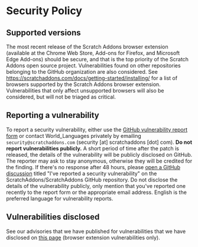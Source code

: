# Security Policy

## Supported versions

The most recent release of the Scratch Addons browser extension (available at the Chrome Web Store, Add-ons for Firefox, and Microsoft Edge Add-ons) should be secure, and that is the top priority of the Scratch Addons open source project.
Vulnerabilities found on other repositories belonging to the GitHub organization are also considered.
See <https://scratchaddons.com/docs/getting-started/installing/> for a list of browsers supported by the Scratch Addons browser extension. Vulnerabilities that only affect unsupported browsers will also be considered, but will not be triaged as critical.

## Reporting a vulnerability

To report a security vulnerability, either use the [GitHub vulnerability report form](https://github.com/ScratchAddons/ScratchAddons/security/advisories) or contact World_Languages privately by emailing `security@scratchaddons.com` (security [at] scratchaddons [dot] com).
**Do not report vulnerabilities publicly.** A short period of time after the patch is released, the details of the vulnerability will be publicly disclosed on GitHub. The reporter may ask to stay anonymous, otherwise they will be credited for the finding.
If there's no response after 48 hours, please [open a GitHub discussion](https://github.com/ScratchAddons/ScratchAddons/discussions) titled "I've reported a security vulnerability" on the ScratchAddons/ScratchAddons GitHub repository. Do not disclose the details of the vulnerability publicly, only mention that you've reported one recently to the report form or the appropriate email address.
English is the preferred language for vulnerability reports.

## Vulnerabilities disclosed

See our advisories that we have published for vulnerabilities that we have disclosed on [this page](https://github.com/ScratchAddons/ScratchAddons/security/advisories?state=published) (browser extension vulnerabilities only).

